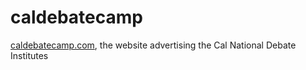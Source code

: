 # caldebatecamp
<a href="http://caldebatecamp.com">caldebatecamp.com</a>, the website advertising the Cal National Debate Institutes
